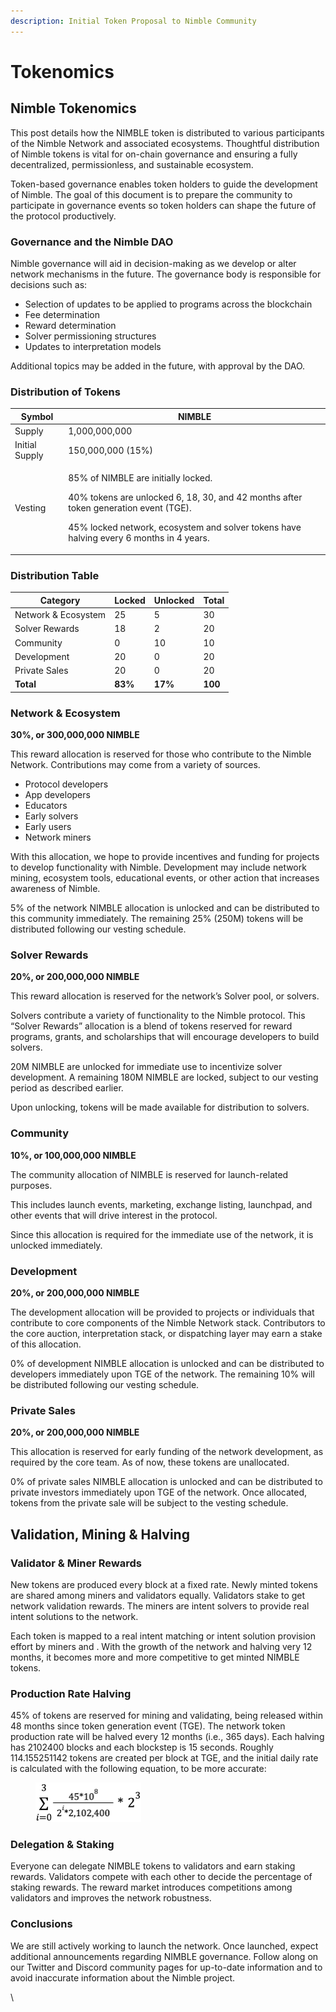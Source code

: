 ```yaml
---
description: Initial Token Proposal to Nimble Community
---
```


# Tokenomics

## Nimble Tokenomics

This post details how the NIMBLE token is distributed to various participants of the Nimble Network and associated ecosystems. Thoughtful distribution of Nimble tokens is vital for on-chain governance and ensuring a fully decentralized, permissionless, and sustainable ecosystem.

Token-based governance enables token holders to guide the development of Nimble. The goal of this document is to prepare the community to participate in governance events so token holders can shape the future of the protocol productively.

### Governance and the Nimble DAO

Nimble governance will aid in decision-making as we develop or alter network mechanisms in the future. The governance body is responsible for decisions such as:

* Selection of updates to be applied to programs across the blockchain
* Fee determination
* Reward determination
* Solver permissioning structures
* Updates to interpretation models

Additional topics may be added in the future, with approval by the DAO.

### Distribution of Tokens

| Symbol         | NIMBLE                                                                                                                                                                                                                                              |
| -------------- | --------------------------------------------------------------------------------------------------------------------------------------------------------------------------------------------------------------------------------------------------- |
| Supply         | 1,000,000,000                                                                                                                                                                                                                                       |
| Initial Supply | 150,000,000 (15%)                                                                                                                                                                                                                                   |
| Vesting        | <p>85% of NIMBLE are initially locked. </p><p></p><p>40% tokens are unlocked 6, 18, 30, and 42 months after token generation event (TGE). </p><p></p><p>45% locked network, ecosystem and solver tokens have halving every 6 months in 4 years.</p> |

### Distribution Table

| Category            | Locked  | Unlocked | Total   |
| ------------------- | ------- | -------- | ------- |
| Network & Ecosystem | 25      | 5        | 30      |
| Solver Rewards      | 18      | 2        | 20      |
| Community           | 0       | 10       | 10      |
| Development         | 20      | 0        | 20      |
| Private Sales       | 20      | 0        | 20      |
| **Total**           | **83%** | **17%**  | **100** |

### Network & Ecosystem

**30%, or 300,000,000 NIMBLE**

This reward allocation is reserved for those who contribute to the Nimble Network. Contributions may come from a variety of sources.

* Protocol developers
* App developers
* Educators
* Early solvers
* Early users
* Network miners

With this allocation, we hope to provide incentives and funding for projects to develop functionality with Nimble. Development may include network mining, ecosystem tools, educational events, or other action that increases awareness of Nimble.

5% of the network NIMBLE allocation is unlocked and can be distributed to this community immediately. The remaining 25% (250M) tokens will be distributed following our vesting schedule.

### Solver Rewards

**20%, or 200,000,000 NIMBLE**

This reward allocation is reserved for the network’s Solver pool, or solvers.

Solvers contribute a variety of functionality to the Nimble protocol. This “Solver Rewards” allocation is a blend of tokens reserved for reward programs, grants, and scholarships that will encourage developers to build solvers.

20M NIMBLE are unlocked for immediate use to incentivize solver development. A remaining 180M NIMBLE are locked, subject to our vesting period as described earlier.

Upon unlocking, tokens will be made available for distribution to solvers.

### Community

**10%, or 100,000,000 NIMBLE**

The community allocation of NIMBLE is reserved for launch-related purposes.&#x20;

This includes launch events, marketing, exchange listing, launchpad, and other events that will drive interest in the protocol.

Since this allocation is required for the immediate use of the network, it is unlocked immediately.

### Development

**20%, or 200,000,000 NIMBLE**

The development allocation will be provided to projects or individuals that contribute to core components of the Nimble Network stack. Contributors to the core auction, interpretation stack, or dispatching layer may earn a stake of this allocation.

0% of development NIMBLE allocation is unlocked and can be distributed to developers immediately upon TGE of the network. The remaining 10% will be distributed following our vesting schedule.

### Private Sales

**20%, or 200,000,000 NIMBLE**

This allocation is reserved for early funding of the network development, as required by the core team. As of now, these tokens are unallocated.

0% of private sales NIMBLE allocation is unlocked and can be distributed to private investors immediately upon TGE of the network. Once allocated, tokens from the private sale will be subject to the vesting schedule.

## Validation, Mining & Halving

### Validator & Miner Rewards

New tokens are produced every block at a fixed rate. Newly minted tokens are shared among miners and validators equally. Validators stake to get network validation rewards. The miners are intent solvers to provide real intent solutions to the network.

Each token is mapped to a real intent matching or intent solution provision effort by miners and . With the growth of the network and halving very 12 months, it becomes more and more competitive to get minted NIMBLE tokens.

### Production Rate Halving

45% of tokens are reserved for mining and validating, being released within 48 months since token generation event (TGE). The network token production rate will be halved every 12 months (i.e., 365 days). Each halving has 2102400 blocks and each blockstep is 15 seconds. Roughly 114.155251142 tokens are created per block at TGE, and the initial daily rate is calculated with the following equation, to be more accurate:

<figure><img src="../.gitbook/assets/image (4).png" alt="" width="169"><figcaption></figcaption></figure>

### Delegation & Staking

Everyone can delegate NIMBLE tokens to validators and earn staking rewards. Validators compete with each other to decide the percentage of staking rewards. The reward market introduces competitions among validators and improves the network robustness.

### Conclusions

We are still actively working to launch the network. Once launched, expect additional announcements regarding NIMBLE governance. Follow along on our Twitter and Discord community pages for up-to-date information and to avoid inaccurate information about the Nimble project.

\

